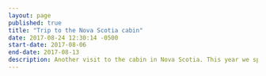 ```yaml
---
layout: page
published: true
title: "Trip to the Nova Scotia cabin"
date: 2017-08-24 12:30:14 -0500
start-date: 2017-08-06
end-date: 2017-08-13
description: Another visit to the cabin in Nova Scotia. This year we spent some more time with Arne (and his daughter Erin) and did some island exploring, fishing, and oyster collecting. While I was there, we started on building better paths. We also found a large cliff and figured out a reasonable path to it. While looking for the cliff, we found a large boulder that might have a few doable problems on it. This year I overlapped with Steve, Sara, and Nathan. I briefly met Preethi in the Halifax airport.
---
```

